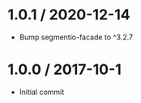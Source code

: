 1.0.1 / 2020-12-14
===================

* Bump segmentio-facade to ^3.2.7

1.0.0 / 2017-10-1
==================

  * Initial commit 
